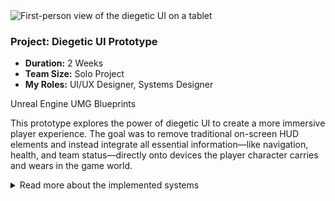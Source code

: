 <div class="project-card">
  <div class="project-flex-container">
    <div class="project-image-column">
      <img src="{{ '/Images/py3img2.jpg' | relative_url }}" alt="First-person view of the diegetic UI on a tablet">
      </div>
    <div class="project-text-column">
      <h3>Project: Diegetic UI Prototype</h3>
      <div class="project-meta">
        <ul>
          <li><strong>Duration:</strong> 2 Weeks</li>
          <li><strong>Team Size:</strong> Solo Project</li>
          <li><strong>My Roles:</strong> UI/UX Designer, Systems Designer</li>
        </ul>
      </div>
      <div class="project-tools-summary">
        <span class="tool-tag"><i class="fa-brands fa-unreal"></i> Unreal Engine</span>
        <span class="tool-tag"><i class="fa-solid fa-mobile-screen"></i> UMG</span>
        <span class="tool-tag"><i class="fa-solid fa-diagram-project"></i> Blueprints</span>
      </div>
      <p>This prototype explores the power of diegetic UI to create a more immersive player experience. The goal was to remove traditional on-screen HUD elements and instead integrate all essential information—like navigation, health, and team status—directly onto devices the player character carries and wears in the game world.</p>
    </div>
  </div>
  <div class="project-details-row">
    <details>
      <summary>Read more about the implemented systems</summary>
      <div class="details-content">
        <div class="process-stage">
          <h3>Project Goal & Design Philosophy</h3>
          <div class="stage-description">
            <p>The core philosophy behind this project was to completely eliminate traditional, 'pasted-on' UI. My goal was to prove that all necessary player information could be delivered through in-world objects, strengthening immersion and making the player feel truly present in the game's environment. The challenge was to make this information clear and readable without sacrificing realism.</p>
          </div>
        </div>
        <div class="process-stage">
          <h3>Key Features Implemented</h3>
          <div class="stage-content-flex">
            <div class="stage-gallery">
              <p class="gallery-label">In-game examples:</p>
              <a href="{{ '/Images/py3img1.jpg' | relative_url }}" target="_blank"><img src="{{ '/Images/py3img1.jpg' | relative_url }}" alt="The multi-function watch UI" class="gallery-thumbnail"></a>
              <a href="{{ '/Images/py3img3.jpg' | relative_url }}" target="_blank"><img src="{{ '/Images/py3img3.jpg' | relative_url }}" alt="The SATCOM tablet menu" class="gallery-thumbnail"></a>
            </div>
            <div class="stage-description">
              <ul>
                <li>
                  <strong>Multi-Function Wristwatch:</strong> I designed and implemented a wristwatch UI worn by the player. Its screen can be toggled between two modes:
                  <br>- <strong>Navigation Mode:</strong> Displays a real-time compass and GPS with objective markers.
                  <br>- <strong>Vitals Mode:</strong> Functions as a heart-rate monitor that serves as a diegetic health bar. The display changes color from green to yellow to red based on health, and flatlines upon death, providing clear at-a-glance feedback.
                </li>
                <li>
                  <strong>"SATCOM" Tablet Menu:</strong> To handle more complex information, I created a handheld tablet that functions as the game's menu system. The player physically raises the device to interact with it. I prototyped the framework for multiple tabs including SATCOM (Map/Objectives), Team Status, a Briefing screen, and a functional Inventory.
                </li>
              </ul>
            </div>
          </div>
        </div>
        <div class="process-stage">
          <h3>Outcome & Reflection</h3>
          <div class="stage-description">
            <p>The result is a successful proof-of-concept demonstrating how multiple layers of player information can be integrated into the game world. The biggest challenge was balancing the realism of the devices with the need for clear, instantly readable information during gameplay. This project was a valuable exploration into creating immersive player feedback systems.</p>
          </div>
        </div>
      </div>
    </details>
  </div>
</div>
